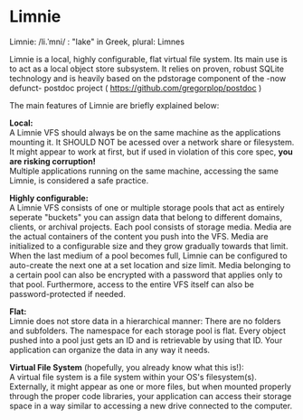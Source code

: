# Limnie

Limnie: /li.ˈmni/ : "lake" in Greek, plural: Limnes
		
Limnie is a local, highly configurable, flat virtual file system.
Its main use is to act as a local object store subsystem.
It relies on proven, robust SQLite technology and is heavily based on the pdstorage component of the -now defunct- postdoc project ( https://github.com/gregorplop/postdoc )
		
The main features of Limnie are briefly explained below:

**Local:**\
A Limnie VFS should always be on the same machine as the applications mounting it.
It SHOULD NOT be acessed over a network share or filesystem. It might appear to work at first, but if used in violation of this core spec, **you are risking corruption!**\
Multiple applications running on the same machine, accessing the same Limnie, is considered a safe practice.

**Highly configurable:**\
A Limnie VFS consists of one or multiple storage pools that act as entirely seperate "buckets" you can assign data that belong to different domains, clients, or archival projects.
Each pool consists of storage media. Media are the actual containers of the content you push into the VFS.
Media are initialized to a configurable size and they grow gradually towards that limit.
When the last medium of a pool becomes full, Limnie can be configured to auto-create the next one at a set location and size limit.
Media belonging to a certain pool can also be encrypted with a password that applies only to that pool.
Furthermore, access to the entire VFS itself can also be password-protected if needed.

**Flat:**\
Limnie does not store data in a hierarchical manner: There are no folders and subfolders. The namespace for each storage pool is flat.
Every object pushed into a pool just gets an ID and is retrievable by using that ID. Your application can organize the data in any way it needs.

**Virtual File System** (hopefully, you already know what this is!):\
A virtual file system is a file system within your OS's filesystem(s).
Externally, it might appear as one or more files, but when mounted properly through the proper code libraries, your application can access their storage space in a way similar to accessing a new drive connected to the computer.
